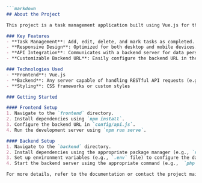 ```markdown
```markdown
## About the Project

This project is a task management application built using Vue.js for the frontend and a backend server to handle API requests. The application allows users to create, update, delete, and manage their tasks efficiently. It is designed to be user-friendly and responsive, ensuring a seamless experience across devices.

### Key Features
- **Task Management**: Add, edit, delete, and mark tasks as completed.
- **Responsive Design**: Optimized for both desktop and mobile devices.
- **API Integration**: Communicates with a backend server for data persistence.
- **Customizable Backend URL**: Easily configure the backend URL in the `config/api.js` file.

### Technologies Used
- **Frontend**: Vue.js
- **Backend**: Any server capable of handling RESTful API requests (e.g., Node.js, Laravel, etc.)
- **Styling**: CSS frameworks or custom styles

### Getting Started

#### Frontend Setup
1. Navigate to the `frontend` directory.
2. Install dependencies using `npm install`.
3. Configure the backend URL in `config/api.js`.
4. Run the development server using `npm run serve`.

#### Backend Setup
1. Navigate to the `backend` directory.
2. Install dependencies using the appropriate package manager (e.g., `npm install` for Node.js or `composer install` for Laravel).
3. Set up environment variables (e.g., `.env` file) to configure the database and other settings.
4. Start the backend server using the appropriate command (e.g.,  `php artisan serve` for Laravel).

For more details, refer to the documentation or contact the project maintainer.
```